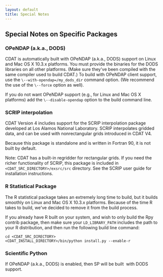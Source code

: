 ```yaml
---
layout: default
title: Special Notes 
---
```


##  Special Notes on Specific Packages
###  OPeNDAP (a.k.a., DODS)
CDAT is automatically built with OPeNDAP (a.k.a., DODS) support on Linux and
Mac OS X 10.3.x platforms. You must provide the binaries for the DODS
libraries on all other platforms. (Make sure they've been compiled with the
same compiler used to build CDAT.) To build with OPeNDAP client support, use
the ` \--with-opendap=/my_dods_dir ` command option. (We recommend the use of
the ` \--force ` option as well).

If you do not want OPeNDAP support (e.g., for Linux and Mac OS X platforms)
add the ` \--disable-opendap ` option to the build command line.

###  SCRIP interpolation
CDAT Version 4 includes support for the SCRIP interpolation package developed
at Los Alamos National Laboratory. SCRIP interpolates gridded data, and can be
used with nonrectangular grids introduced in CDAT V4.

Because this package is standalone and is written in Fortran 90, it is not
built by default.

Note: CDAT has a built-in regridder for rectangular grids. If you need the
richer functionality of SCRIP, this package is included in `
<CDAT_SRC_DIRECTORY>/exsrc/src ` directory. See the SCRIP user guide for
installation instructions.

###  R Statistical Package
The R statistical package takes an extremely long time to build, but it builds
smoothly on Linux and Mac OS X 10.3.x platforms. Because of the time R takes
to build, we've decided to remove it from the build process.

If you already have R built on your system, and wish to only build the Rpy
contrib package, then make sure your ` LD_LIBRARY_PATH ` includes the path to
your R distribution, and then run the following build line command:

    cd <CDAT_SRC_DIRECTORY>
    <CDAT_INSTALL_DIRECTORY>/bin/python install.py --enable-r

###  Scientific Python
If OPeNDAP (a.k.a., DODS) is enabled, then SP will be built&#160; with DODS
support.
